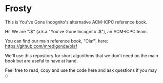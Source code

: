 # Frosty
This is You've Gone Incognito's alternative ACM-ICPC reference book.

Hi! We are ":$" (a.k.a "You've Gone Incognito :$"), an ACM-ICPC team.

You can find our main reference book, "Olaf", here: https://github.com/mredigonda/olaf

We'll use this repository for short algorithms that we don't need on the main book but are useful to have at hand.

Feel free to read, copy and use the code here and ask questions if you may :)
